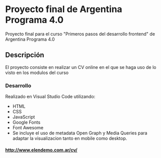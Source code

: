 ﻿# Proyecto final de Argentina Programa 4.0

Proyecto final para el curso "Primeros pasos del desarrollo frontend" de Argentina Programa 4.0

## Descripción

El proyecto consiste en realizar un CV online en el que se haga uso de lo visto en los modulos del curso

### Desarrollo

Realizado en Visual Studio Code utilizando:

- HTML
- CSS
- JavaScript
- Google Fonts
- Font Awesome
- Se incluye el uso de metadata Open Graph y Media Queries para adaptar la visualizacion tanto en mobile como desktop.

#### http://www.elendemo.com.ar/cv/
